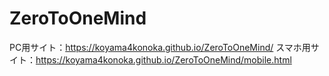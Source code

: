 # ZeroToOneMind

PC用サイト：https://koyama4konoka.github.io/ZeroToOneMind/
スマホ用サイト：https://koyama4konoka.github.io/ZeroToOneMind/mobile.html
